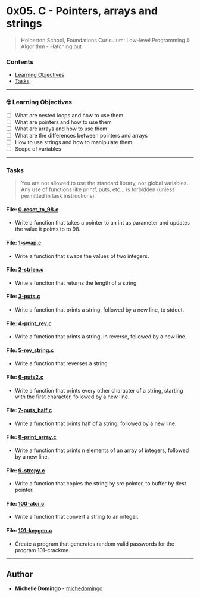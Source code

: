 # 0x05. C - Pointers, arrays and strings
> Holberton School, Foundations Curiculum: Low-level Programming & Algorithm - Hatching out

### Contents
- [Learning Objectives](https://github.com/michedomingo/holbertonschool-low_level_programming/tree/master/0x05-pointers_arrays_strings/#pointers1)
- [Tasks](https://github.com/michedomingo/holbertonschool-low_level_programming/tree/master/0x05-pointers_arrays_strings/#tasks)
___
<a name="pointers1"></a>

### 🤓 Learning Objectives
- [ ] What are nested loops and how to use them
- [ ] What are pointers and how to use them
- [ ] What are arrays and how to use them
- [ ] What are the differences between pointers and arrays
- [ ] How to use strings and how to manipulate them
- [ ] Scope of variables
___
<a name="tasks"></a>
### Tasks
> You are not allowed to use the standard library, nor global variables. Any use of functions like printf, puts, etc… is forbidden (unless permitted in task instructions).

#### File: [0-reset_to_98.c](./0-reset_to_98.c)
* Write a function that takes a pointer to an int as parameter and updates the value it points to to 98.


#### File: [1-swap.c](./1-swap.c)
* Write a function that swaps the values of two integers.


#### File: [2-strlen.c](./2-strlen.c)
* Write a function that returns the length of a string.


#### File: [3-puts.c](./3-puts.c)
* Write a function that prints a string, followed by a new line, to stdout.


#### File: [4-print_rev.c](./4-print_rev.c)
* Write a function that prints a string, in reverse, followed by a new line.


#### File: [5-rev_string.c](./5-rev_string.c)
* Write a function that reverses a string.  


#### File: [6-puts2.c](./6-puts2.c)
* Write a function that prints every other character of a string, starting with the first character, followed by a new line.


#### File: [7-puts_half.c](./7-puts_half.c)
* Write a function that prints half of a string, followed by a new line.


#### File: [8-print_array.c](./8-print_array.c)
* Write a function that prints n elements of an array of integers, followed by a new line.


#### File: [9-strcpy.c](./9-strcpy.c)
* Write a function that copies the string by src pointer, to buffer by dest pointer.



#### File: [100-atoi.c](./100-atoi.c)
* Write a function that convert a string to an integer.


#### File: [101-keygen.c](./101-keygen.c)
* Create a program that generates random valid passwords for the program 101-crackme.

---

## Author
* **Michelle Domingo** - [michedomingo](https://github.com/michedomingo)
